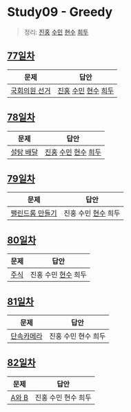 # Study09 - Greedy
> 정리: [진홍](self_study/kjh.md) [수민](self_study/ysm.pdf) [현수](self_study/hhs.md) [희두](self_study/jhd.pdf)

## [77일차](Day77)

| 문제                 | 답안                |
| -------------------- | ------------------- |
| [국회의원 선거](https://www.acmicpc.net/problem/1417) | [진홍](Day77/kjh.kt) [수민](Day77/ysm.cpp) [현수](Day77/hhs.java) [희두](Day77/jhd.cpp) |

## [78일차](Day78)

| 문제                 | 답안                |
| -------------------- | ------------------- |
| [설탕 배달](https://www.acmicpc.net/problem/2839) | [진홍](Day78/kjh.kt) [수민](Day78/ysm.cpp) [현수](Day78/hhs.java) [희두](Day78/jhd.cpp) |

## [79일차](Day79)

| 문제                 | 답안                |
| -------------------- | ------------------- |
| [팰린드롬 만들기](https://www.acmicpc.net/problem/1213) | 진홍 수민 [현수](Day79/hhs.java) 희두 |

## [80일차](Day80)

| 문제                 | 답안                |
| -------------------- | ------------------- |
| [주식](https://www.acmicpc.net/problem/11501) | 진홍 수민 [현수](Day80/hhs.java) 희두 |

## [81일차](Day81)

| 문제                 | 답안                |
| -------------------- | ------------------- |
| [단속카메라](https://school.programmers.co.kr/learn/courses/30/lessons/42884) | 진홍 수민 현수 희두 |

## [82일차](Day82)

| 문제                 | 답안                |
| -------------------- | ------------------- |
| [A와 B](https://www.acmicpc.net/problem/12904) | 진홍 수민 현수 희두 |
